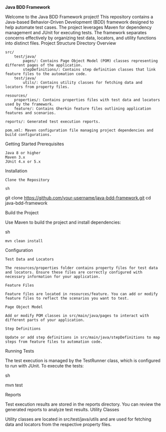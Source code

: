 <b>Java BDD Framework</b>

Welcome to the Java BDD Framework project! This repository contains a Java-based Behavior-Driven Development (BDD) framework designed to help automate test cases. The project leverages Maven for dependency management and JUnit for executing tests. The framework separates concerns effectively by organizing test data, locators, and utility functions into distinct files.
Project Structure
Directory Overview

    src/
        test/java/
            pages/: Contains Page Object Model (POM) classes representing different pages of the application.
            stepDefinitions/: Contains step definition classes that link feature files to the automation code.
        test/java/
            utils/: Contains utility classes for fetching data and locators from property files.

    resources/
        properties/: Contains properties files with test data and locators used by the framework.
        feature/: Contains Gherkin feature files outlining application features and scenarios.

    reports/: Generated test execution reports.

    pom.xml: Maven configuration file managing project dependencies and build configurations.

Getting Started
Prerequisites

    Java 8 or higher
    Maven 3.x
    JUnit 4.x or 5.x

Installation

    Clone the Repository

    sh

git clone https://github.com/your-username/java-bdd-framework.git
cd java-bdd-framework

Build the Project

Use Maven to build the project and install dependencies:

sh

    mvn clean install

Configuration

    Test Data and Locators

    The resources/properties folder contains property files for test data and locators. Ensure these files are correctly configured with necessary information for your application.

    Feature Files

    Feature files are located in resources/feature. You can add or modify feature files to reflect the scenarios you want to test.

    Page Object Model

    Add or modify POM classes in src/main/java/pages to interact with different parts of your application.

    Step Definitions

    Update or add step definitions in src/main/java/stepDefinitions to map steps from feature files to automation code.

Running Tests

The test execution is managed by the TestRunner class, which is configured to run with JUnit. To execute the tests:

sh

mvn test

Reports

Test execution results are stored in the reports directory. You can review the generated reports to analyze test results.
Utility Classes

Utility classes are located in src/test/java/utils and are used for fetching data and locators from the respective property files.
